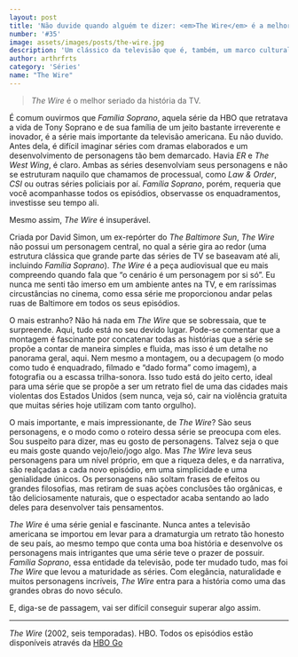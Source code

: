 ```yaml
---
layout: post
title: 'Não duvide quando alguém te dizer: <em>The Wire</em> é a melhor série já feita'
number: '#35'
image: assets/images/posts/the-wire.jpg
description: 'Um clássico da televisão que é, também, um marco cultural.'
author: arthrfrts
category: 'Séries'
name: "The Wire"
---
```


> _The Wire_ é o melhor seriado da história da TV.

É comum ouvirmos que _Família Soprano_, aquela série da HBO que retratava a vida de Tony Soprano e de sua família de um jeito bastante irreverente e inovador, é a série mais importante da televisão americana. Eu não duvido. Antes dela, é difícil imaginar séries com dramas elaborados e um desenvolvimento de personagens tão bem demarcado. Havia _ER_ e _The West Wing_, é claro. Ambas as séries desenvolviam seus personagens e não se estruturam naquilo que chamamos de processual, como _Law & Order_, _CSI_ ou outras séries policiais por aí. _Família Soprano_, porém, requeria que você acompanhasse todos os episódios, observasse os enquadramentos, investisse seu tempo ali.

Mesmo assim, _The Wire_ é insuperável.

Criada por David Simon, um ex-repórter do _The Baltimore Sun_, _The Wire_ não possui um personagem central, no qual a série gira ao redor (uma estrutura clássica que grande parte das séries de TV se baseavam até ali, incluindo _Família Soprano_). _The Wire_ é a peça audiovisual que eu mais compreendo quando fala que “o cenário é um personagem por si só”. Eu nunca me senti tão imerso em um ambiente antes na TV, e em raríssimas circustâncias no cinema, como essa série me proporcionou andar pelas ruas de Baltimore em todos os seus episódios.

O mais estranho? Não há nada em _The Wire_ que se sobressaia, que te surpreende. Aqui, tudo está no seu devido lugar. Pode-se comentar que a montagem é fascinante por concatenar todas as histórias que a série se propõe a contar de maneira simples e fluida, mas isso é um detalhe no panorama geral, aqui. Nem mesmo a montagem, ou a decupagem (o modo como tudo é enquadrado, filmado e “dado forma” como imagem), a fotografia ou a escassa trilha-sonora. Isso tudo está do jeito certo, ideal para uma série que se propõe a ser um retrato fiel de uma das cidades mais violentas dos Estados Unidos (sem nunca, veja só, cair na violência gratuita que muitas séries hoje utilizam com tanto orgulho).

O mais importante, e mais impressionante, de _The Wire_? Sào seus personagens, e o modo como o roteiro dessa série se preocupa com eles. Sou suspeito para dizer, mas eu gosto de personagens. Talvez seja o que eu mais goste quando vejo/leio/jogo algo. Mas _The Wire_ leva seus personagens para um nível próprio, em que a riqueza deles, e da narrativa, são realçadas a cada novo episódio, em uma simplicidade e uma genialidade únicos. Os personagens não soltam frases de efeitos ou grandes filosofias, mas retiram de suas açòes conclusões tão orgânicas, e tão deliciosamente naturais, que o espectador acaba sentando ao lado deles para desenvolver tais pensamentos.

_The Wire_ é uma série genial e fascinante. Nunca antes a televisão americana se importou em levar para a dramaturgia um retrato tão honesto de seu país, ao mesmo tempo que conta uma boa história e desenvolve os personagens mais intrigantes que uma série teve o prazer de possuir. _Família Soprano_, essa entidade da televisão, pode ter mudado tudo, mas foi _The Wire_ que levou a maturidade as séries. Com elegância, naturalidade e muitos personagens incríveis, _The Wire_ entra para a história como uma das grandes obras do novo século.

E, diga-se de passagem, vai ser difícil conseguir superar algo assim.

---

_The Wire_ (2002, seis temporadas). HBO. Todos os episódios estão disponíveis através da [HBO Go](http://www.hbogo.com.br/)
